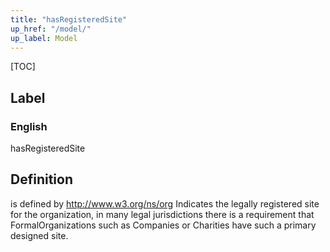 ```yaml
---
title: "hasRegisteredSite"
up_href: "/model/"
up_label: Model
---
```


[TOC]

## Label

### English
hasRegisteredSite


## Definition
is defined by    http://www.w3.org/ns/org Indicates the legally registered site for the organization, in many legal jurisdictions there is a requirement that FormalOrganizations such as Companies or Charities have such a primary designed site. 


    
